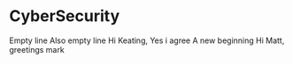 # CyberSecurity
Empty line
Also empty line
Hi Keating, Yes i agree
A new beginning
Hi Matt, greetings mark